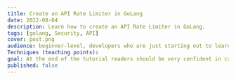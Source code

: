 ```yaml
---
title: Create an API Rate Limiter in GoLang
date: 2022-08-04
description: Learn how to create an API Rate Limiter in GoLang.
tags: [golang, Security, API]
cover: post.png
audience: beginner-level, developers who are just starting out to learn GoLang.
Techniques (teaching points):
goal: At the end of the tutorial readers should be very confident in creating anty crud application
published: false
---
```

